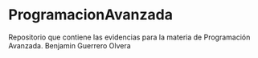 # ProgramacionAvanzada
Repositorio que contiene las evidencias para la materia de Programación Avanzada.
Benjamin Guerrero Olvera
